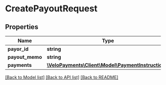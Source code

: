 # CreatePayoutRequest

## Properties
Name | Type | Description | Notes
------------ | ------------- | ------------- | -------------
**payor_id** | **string** |  | 
**payout_memo** | **string** |  | [optional] 
**payments** | [**\VeloPayments\Client\Model\PaymentInstruction[]**](PaymentInstruction.md) |  | 

[[Back to Model list]](../README.md#documentation-for-models) [[Back to API list]](../README.md#documentation-for-api-endpoints) [[Back to README]](../README.md)


